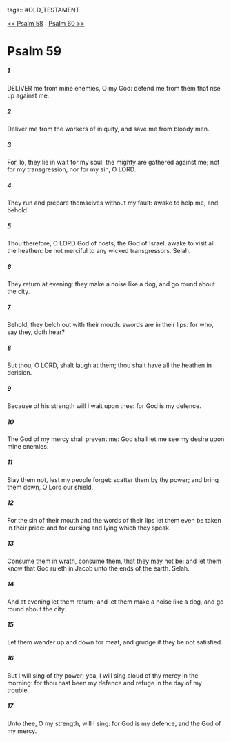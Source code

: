 tags:: #OLD_TESTAMENT

[<< Psalm 58](OLD_TESTAMENT/19_Psalms/Psalm_58.md) | [Psalm 60 >>](OLD_TESTAMENT/19_Psalms/Psalm_60.md)

# Psalm 59

##### 1

DELIVER me from mine enemies, O my God: defend me from them that rise up against me.

##### 2

Deliver me from the workers of iniquity, and save me from bloody men.

##### 3

For, lo, they lie in wait for my soul: the mighty are gathered against me; not for my transgression, nor for my sin, O LORD.

##### 4

They run and prepare themselves without my fault: awake to help me, and behold.

##### 5

Thou therefore, O LORD God of hosts, the God of Israel, awake to visit all the heathen: be not merciful to any wicked transgressors. Selah.

##### 6

They return at evening: they make a noise like a dog, and go round about the city.

##### 7

Behold, they belch out with their mouth: swords are in their lips: for who, say they, doth hear?

##### 8

But thou, O LORD, shalt laugh at them; thou shalt have all the heathen in derision.

##### 9

Because of his strength will I wait upon thee: for God is my defence.

##### 10

The God of my mercy shall prevent me: God shall let me see my desire upon mine enemies.

##### 11

Slay them not, lest my people forget: scatter them by thy power; and bring them down, O Lord our shield.

##### 12

For the sin of their mouth and the words of their lips let them even be taken in their pride: and for cursing and lying which they speak.

##### 13

Consume them in wrath, consume them, that they may not be: and let them know that God ruleth in Jacob unto the ends of the earth. Selah.

##### 14

And at evening let them return; and let them make a noise like a dog, and go round about the city.

##### 15

Let them wander up and down for meat, and grudge if they be not satisfied.

##### 16

But I will sing of thy power; yea, I will sing aloud of thy mercy in the morning: for thou hast been my defence and refuge in the day of my trouble.

##### 17

Unto thee, O my strength, will I sing: for God is my defence, and the God of my mercy.
